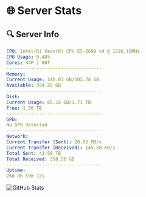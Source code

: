 # 🌐 Server Stats
## 🔍 Server Info
```yaml
CPU: Intel(R) Xeon(R) CPU E5-2699 v4 @ 1326.10MHz
CPU Usage: 0.40%
Cores: 44P | 88T
-----------------------------------
Memory:
Current Usage: 146.03 GB/503.74 GB
Available: 354.28 GB
-----------------------------------
Disk:
Current Usage: 65.18 GB/1.71 TB
Free: 1.56 TB
-----------------------------------
GPU:
No GPU detected
-----------------------------------
Network:
Current Transfer (Sent): 20.03 MB/s
Current Transfer (Received): 145.58 KB/s
Total Sent: 41.58 TB
Total Received: 358.56 GB
-----------------------------------
Uptime:
26d 8h 59m 12s
```
![GitHub Stats](https://img.shields.io/badge/Updated-2025-04-03_06:22:01-blue)
